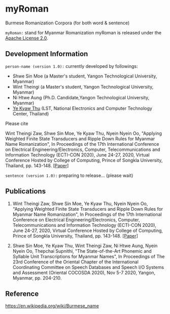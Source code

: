 # myRoman
Burmese Romanization Corpora (for both word &amp; sentence)

```myRoman:``` stand for Myanmar Romanization
myRoman is released under the [Apache License 2.0](http://www.apache.org/licenses/LICENSE-2.0.html).  

## Development Information

```person-name (version 1.0):``` currently developed by followings:  

- Shwe Sin Moe (a Master's student, Yangon Technological University, Myanmar)
- Wint Theingi (a Master's student, Yangon Technological University, Myanmar)
- Ni Htwe Aung (Ph.D. Candidate,Yangon Technological University, Myanmar)
- [Ye Kyaw Thu](https://sites.google.com/site/yekyawthunlp/) (LST, National Electronics and Computer Technology Center, Thailand)  

Please cite

Wint Theingi Zaw, Shwe Sin Moe, Ye Kyaw Thu, Nyein Nyein Oo, "Applying Weighted Finite State Transducers and Ripple Down Rules for Myanmar Name Romanization", In Proceedings of the 17th International Conference on Electrical Engineering/Electronics, Computer, Telecommunications and Information Technology (ECTI-CON 2020), June 24-27, 2020, Virtual Conference Hosted by College of Computing, Prince of Songkla University, Thailand, pp. 143-148. [[Paper]](https://github.com/ye-kyaw-thu/papers/blob/master/ECTI-CON2020/PID6499733.pdf)  

```sentence (version 1.0):``` preparing to release... (please wait)  


## Publications

1. Wint Theingi Zaw, Shwe Sin Moe, Ye Kyaw Thu, Nyein Nyein Oo, "Applying Weighted Finite State Transducers and Ripple Down Rules for Myanmar Name Romanization", In Proceedings of the 17th International Conference on Electrical Engineering/Electronics, Computer, Telecommunications and Information Technology (ECTI-CON 2020), June 24-27, 2020, Virtual Conference Hosted by College of Computing, Prince of Songkla University, Thailand, pp. 143-148. [[Paper]](https://github.com/ye-kyaw-thu/papers/blob/master/ECTI-CON2020/PID6499733.pdf)  

2. Shwe Sin Moe, Ye Kyaw Thu, Wint Theingi Zaw, Ni Htwe Aung, Nyein Nyein Oo, Thepchai Supnithi, "The State-of-the-Art Phonemic and Syllable Unit Transcriptions for Myanmar Names", In Proceedings of The 23rd Conference of the Oriental Chapter of the International Coordinating Committee on Speech Databases and Speech I/O Systems and Assessment (Oriental COCOSDA 2020), Nov 5-7 2020, Yangon, Myanmar, pp. 204-210.  

## Reference

https://en.wikipedia.org/wiki/Burmese_name
